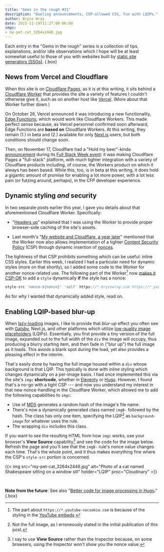 ```yaml
---
title: "Gems in the rough #11"
description: "Dueling announcements, CSP-allowed CSS, fun with LQIPs."
author: Bryce Wray
date: 2021-11-19T11:27:00-06:00
imgs:
- my-pet-cat_3264x2448.jpg
---
```


Each entry in the "Gems in the rough" series is a collection of tips, explanations, and/or idle observations which I hope will be at least somewhat useful to those of you with websites built by [static site generators (SSGs)](https://github.com/myles/awesome-static-generators).
{.box}

## News from Vercel and Cloudflare

When this site is on [Cloudflare Pages](https://pages.cloudflare.com), as it is at this writing, it sits behind a [Cloudflare Worker](https://workers.cloudflare.com) that provides the site a variety of features I couldn't otherwise give it, such as on another host like [Vercel](https://vercel.com). (More about that Worker further down.)

On October 26, Vercel announced it was introducing a new functionality, [Edge Functions](https://vercel.com/features/edge-functions), which would work like Cloudflare Workers. This made perfect sense because, as Vercel personnel confirmed soon afterward, Edge Functions are **based on** Cloudflare Workers. At this writing, they remain (1.) in beta and (2.) available for only [Next.js](https://nextjs.org) users; but both conditions should change soon.

Then, on November 17, Cloudflare had a "Hold my beer"-kinda [announcement](https://blog.cloudflare.com/cloudflare-pages-goes-full-stack/) during its [Full Stack Week event](https://blog.cloudflare.com/full-stack-week-2021/): it was making Cloudflare Pages a "full-stack" platform, with much tighter integration with a variety of Cloudflare products including, of course, the Workers product on which it always has been based. While this, too, is in beta at this writing, it does hold a gigantic amount of promise for enabling a lot more power, with a lot less pain (or futzing around, perhaps), in the CFP developer experience.

## Dynamic styling *and* security

In two separate posts earlier this year, I gave you details about that aforementioned Cloudflare Worker. Specifically:

- "[Headers up](/posts/2021/05/headers-up/)" explained that I was using the Worker to provide proper browser-side caching of the site's assets.

- Last month's "[My website and Cloudflare, a year later](/posts/2021/10/my-website-cloudflare-year-later/)" mentioned that the Worker now also allows implementation of a tighter [Content Security Policy](https://content-security-policy.com) (CSP) through dynamic insertion of [nonces](https://content-security-policy.com/nonce/).

The tightness of that CSP prohibits something which can be useful: inline CSS styles. Earlier this week, I realized I had a particular need for dynamic styles (more on that shortly), so I added some code to the Worker for another nonce-related use. The following part of the Worker[^YTstuff] now [makes it CSP-OK](https://content-security-policy.com/examples/allow-inline-style/) to add a `style` dynamically **if** the style has a nonce:

```js
style-src 'nonce-${nonce}' 'self' https://*.brycewray.com https://*.youtube-nocookie.com data:;
```

[^YTstuff]: The part about `https://*.youtube-nocookie.com` is because of the styling in the [YouTube embeds](/posts/2021/09/gems-in-rough-09/#privacy-respecting-youtube-embeds).

As for *why* I wanted that dynamically added style, read on.

## Enabling LQIP-based blur-up

When [lazy-loading](https://developer.mozilla.org/en-US/docs/Web/Performance/Lazy_loading) images, I like to provide that *blur-up* effect you often see with [Gatsby](https://www.gatsbyjs.com), Next.js, and other platforms which utilize [low-quality image placeholders](https://www.guypo.com/introducing-lqip-low-quality-image-placeholders) (LQIPs). Essentially, you first provide a tiny version of the full image, expanded out to the full width of the `div` the image will occupy, thus producing a blurry starting item, and then fade in ("blur up") the full image as it loads. This avoids a blank spot during the load, yet also provides a pleasing effect in the interim.

That's easily done by having the full image housed within a `div` whose background is that LQIP. This typically is done with inline styling which changes dynamically on a per-image basis. I had once implemented this via the site's `imgc` **shortcode**, whether in [Eleventy](https://11ty.dev/docs/shortcodes) or [Hugo](https://gohugo.io/content-management/shortcodes/). However, I found that's a no-go with a tight CSP --- and now you understand my interest in that new nonce-handling in the Cloudflare Worker, which allowed me to add the following capabilities to `imgc`:

- Use of [MD5](https://datatracker.ietf.org/doc/html/rfc1321) generates a random hash of the image's file name.
- There's now a dynamically generated class named `imgB-` followed by the hash. The class has only one item, specifying the LQIP[^typoFix] as `background-image` for whatever uses the rule.
- The wrapping `div` includes this class.

[^typoFix]: Not the full image, as I erroneously stated in the initial publication of this post.

If you want to see the resulting HTML from how `imgc` works, use your browser's **View Source** capability[^notInsp] and see the code for the image below. Refresh the page and you'll see that the `imgB-` rule's nonce value changes each time. That's the whole point, and it thus makes everything fine where the CSP's `style-src` portion is concerned.

[^notInsp]: I say to use **View Source** rather than the Inspector because, on some browsers, using the Inspector won't show you the nonce value.

{{< img src="my-pet-cat_3264x2448.jpg" alt="Photo of a cat named Shakespeare sitting on a window sill" holder="LQIP" proc="Cloudinary" >}}

<br />

**Note from the future**: See also "[Better code for image processing in Hugo](/posts/2023/04/better-code-image-processing-hugo/)."
{.box}
